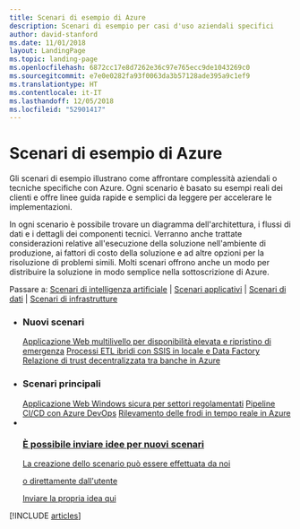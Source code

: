 ```yaml
---
title: Scenari di esempio di Azure
description: Scenari di esempio per casi d'uso aziendali specifici
author: david-stanford
ms.date: 11/01/2018
layout: LandingPage
ms.topic: landing-page
ms.openlocfilehash: 6872cc17e8d7262e36c97e765ecc9de1043269c0
ms.sourcegitcommit: e7e0e0282fa93f0063da3b57128ade395a9c1ef9
ms.translationtype: HT
ms.contentlocale: it-IT
ms.lasthandoff: 12/05/2018
ms.locfileid: "52901417"
---
```

# <a name="azure-example-scenarios"></a>Scenari di esempio di Azure

Gli scenari di esempio illustrano come affrontare complessità aziendali o tecniche specifiche con Azure. Ogni scenario è basato su esempi reali dei clienti e offre linee guida rapide e semplici da leggere per accelerare le implementazioni.

In ogni scenario è possibile trovare un diagramma dell'architettura, i flussi di dati e i dettagli dei componenti tecnici. Verranno anche trattate considerazioni relative all'esecuzione della soluzione nell'ambiente di produzione, ai fattori di costo della soluzione e ad altre opzioni per la risoluzione di problemi simili. Molti scenari offrono anche un modo per distribuire la soluzione in modo semplice nella sottoscrizione di Azure.

Passare a: [Scenari di intelligenza artificiale](#ai-scenarios) | [Scenari applicativi](#application-scenarios) | [Scenari di dati](#data-scenarios) | [Scenari di infrastrutture](#infrastructure-scenarios)

<ul class="panelContent cardsL">
    <li>
        <div class="cardSize">
            <div class="cardPadding">
                <div class="card">
                    <div class="cardText">
                        <h3>Nuovi scenari</h3>
                        <a class="barLink" href="/azure/architecture/example-scenario/infrastructure/multi-tier-app-disaster-recovery" data-linktype="absolute-path">Applicazione Web multilivello per disponibilità elevata e ripristino di emergenza</a>
                        <a class="barLink" href="/azure/architecture/example-scenario/data/hybrid-etl-with-adf" data-linktype="absolute-path">Processi ETL ibridi con SSIS in locale e Data Factory</a>
                        <a class="barLink" href="/azure/architecture/example-scenario/apps/decentralized-trust" data-linktype="absolute-path">Relazione di trust decentralizzata tra banche in Azure</a>
                    </div>
                </div>
            </div>
        </div>
    </li>
    <li>
        <div class="cardSize">
            <div class="cardPadding">
                <div class="card">
                    <div class="cardText">
                        <h3>Scenari principali</h3>
                        <a class="barLink" href="/azure/architecture/example-scenario/infrastructure/regulated-multitier-app" data-linktype="absolute-path">Applicazione Web Windows sicura per settori regolamentati</a>
                        <a class="barLink" href="/azure/architecture/example-scenario/apps/devops-dotnet-webapp" data-linktype="absolute-path">Pipeline CI/CD con Azure DevOps</a>
                        <a class="barLink" href="/azure/architecture/example-scenario/data/fraud-detection" data-linktype="absolute-path">Rilevamento delle frodi in tempo reale in Azure</a>
                    </div>
                </div>
            </div>
        </div>
    </li>
    <li>
        <div class="cardSize">
            <div class="cardPadding">
                <div class="card">
                    <div class="cardText">
                        <a href="https://forms.office.com/Pages/ResponsePage.aspx?id=v4j5cvGGr0GRqy180BHbRy0ZnoKOXdVBqaBz653YPElUNjlNMEpPMDNSSU1aWEIxMFNFNlY2T0E3NC4u" data-linktype="external">
                            <div class="cardSize cardsF">
                                <div class="cardPadding">
                                    <div class="card">
                                        <div class="cardImageOuter">
                                            <div class="cardImage">
                                                <img src="https://docs.microsoft.com/en-us/media/common/i_feedback.svg" alt="" data-linktype="external">
                                            </div>
                                        </div>
                                        <div class="cardText">
                                            <h3 class="x-hidden-focus">È possibile inviare idee per nuovi scenari</h3>
                                            <p>La creazione dello scenario può essere effettuata da noi</p>
                                            <p>o direttamente dall'utente</p>
                                            <p>Inviare la propria idea qui</p>
                                        </div>
                                    </div>
                                </div>
                            </div>
                        </a>
                    </div>
                </div>
            </div>
        </div>
    </li>
</ul>

[!INCLUDE [articles](../../includes/scenario_articles.md)]
